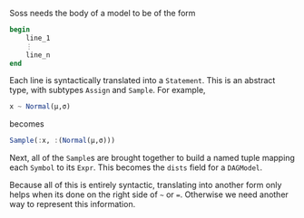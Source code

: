 Soss needs the body of a model to be of the form
```julia
begin
    line_1
    ⋮
    line_n
end
```
Each line is syntactically translated into a `Statement`. This is an abstract type, with subtypes `Assign` and `Sample`. For example,
```julia
x ~ Normal(μ,σ)
```
becomes
```julia
Sample(:x, :(Normal(μ,σ)))
```
Next, all of the `Sample`s are brought together to build a named tuple mapping each `Symbol` to its `Expr`. This becomes the `dists` field for a `DAGModel`.

Because all of this is entirely syntactic, translating into another form only helps when its done on the right side of `~` or `=`. Otherwise we need another way to represent this information.
